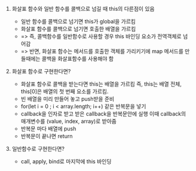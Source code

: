 1. 화살표 함수와 일반 함수를 콜백으로 넘길 때 this의 다른점이 있음

   - 일반 함수를 콜백으로 넘기면 this가 global을 가르킴
   - 화살표 함수를 콜백으로 넘기면 호출한 배열을 가르킴
   - => 즉, 콜백함수를 일반함수로 사용할 경우 this 바인딩 요소가 전역객체로 넘어감
   - => 반면, 화살표 함수는 메서드를 호출한 객체를 가리키기에 map 메서드를 만들때에는 콜백을 화살표함수를 사용해야 함

2. 화살표 함수로 구현한다면?

   - 화살표 함수로 콜백을 받는다면 this는 배열을 가르킴 즉, this는 배열 전체, this[0]은 배열의 첫 번째 요소를 가르킴.
   - 빈 배열을 미리 만들어 놓고 push받을 준비
   - for(let i = 0 ; i < array.length; i++) 같은 반복문을 넣기
   - callback을 인자로 받고 받은 callback을 반복문안에 실행 이때 callback의 매개변수를 (value, index, array)로 받아줌
   - 반복문 마다 배열에 push
   - 반복문이 끝나면 return

3. 일반함수로 구현한다면?
   - call, apply, bind로 마지막에 this 바인딩
